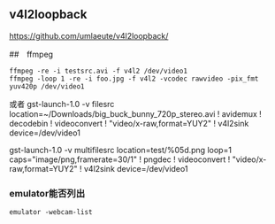 <!--
author: lizhiwei
head: 
date: 2019-10-19
title: 虚拟摄像头
tags: Android
images: 
category: Android
status: publish
summary: 虚拟摄像头
-->


## v4l2loopback

https://github.com/umlaeute/v4l2loopback/

##　ffmpeg

    ffmpeg -re -i testsrc.avi -f v4l2 /dev/video1
    ffmpeg -loop 1 -re -i foo.jpg -f v4l2 -vcodec rawvideo -pix_fmt yuv420p /dev/video1


或者
gst-launch-1.0 -v filesrc location=~/Downloads/big_buck_bunny_720p_stereo.avi ! avidemux ! decodebin ! videoconvert ! "video/x-raw,format=YUY2" ! v4l2sink device=/dev/video1

gst-launch-1.0 -v multifilesrc location=test/%05d.png loop=1 caps="image/png,framerate=30/1" ! pngdec ! videoconvert ! "video/x-raw,format=YUY2" ! v4l2sink device=/dev/video1



### emulator能否列出

    emulator -webcam-list

